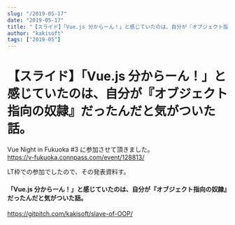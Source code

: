 ```yaml
---
slug: "/2019-05-17"
date: "2019-05-17"
title: "【スライド】「Vue.js 分からーん！」と感じていたのは、自分が『オブジェクト指向の奴隷』だったんだと気がついた話。"
author: "kakisoft"
tags: ["2019-05"]
---
```

# 【スライド】「Vue.js 分からーん！」と感じていたのは、自分が『オブジェクト指向の奴隷』だったんだと気がついた話。

Vue Night in Fukuoka #3 に参加させて頂きました。  
<https://v-fukuoka.connpass.com/event/128813/>  

LT枠での参加でしたので、その発表資料す。  

#### 「Vue.js 分からーん！」と感じていたのは、自分が『オブジェクト指向の奴隷』だったんだと気がついた話。
<https://gitpitch.com/kakisoft/slave-of-OOP/>  

